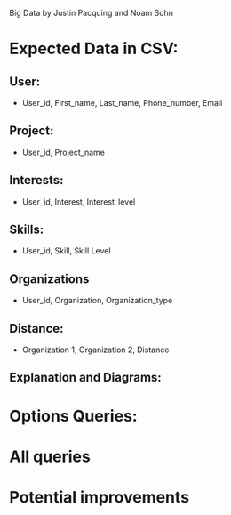 Big Data by Justin Pacquing and Noam Sohn

# Expected Data in CSV:
## User:
* User_id, First_name, Last_name, Phone_number, Email
## Project:
* User_id, Project_name
## Interests:
* User_id, Interest, Interest_level
## Skills:
* User_id, Skill, Skill Level
## Organizations
* User_id, Organization, Organization_type
## Distance:
* Organization 1, Organization 2, Distance

## Explanation and Diagrams:

# Options Queries:
##

# All queries

# Potential improvements
